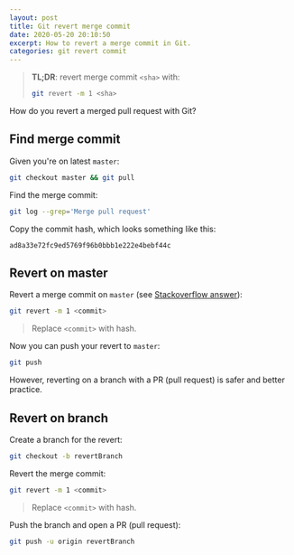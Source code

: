 ```yaml
---
layout: post
title: Git revert merge commit
date: 2020-05-20 20:10:50
excerpt: How to revert a merge commit in Git.
categories: git revert commit
---
```


> **TL;DR**: revert merge commit `<sha>` with:
>
> ```sh
> git revert -m 1 <sha>
> ```

How do you revert a merged pull request with Git?

## Find merge commit

Given you're on latest `master`:

```sh
git checkout master && git pull
```

Find the merge commit:

```sh
git log --grep='Merge pull request'
```

Copy the commit hash, which looks something like this:

```
ad8a33e72fc9ed5769f96b0bbb1e222e4bebf44c
```

## Revert on master

Revert a merge commit on `master` (see [Stackoverflow answer](https://stackoverflow.com/questions/7099833/how-to-revert-a-merge-commit-thats-already-pushed-to-remote-branch#answer-31223198)):

```sh
git revert -m 1 <commit>
```

> Replace `<commit>` with hash.

Now you can push your revert to `master`:

```sh
git push
```

However, reverting on a branch with a PR (pull request) is safer and better practice.

## Revert on branch

Create a branch for the revert:

```sh
git checkout -b revertBranch
```

Revert the merge commit:

```sh
git revert -m 1 <commit>
```

> Replace `<commit>` with hash.

Push the branch and open a PR (pull request):

```sh
git push -u origin revertBranch
```
